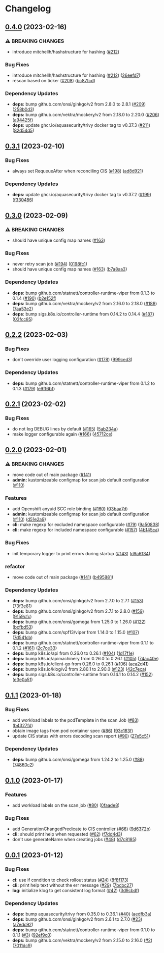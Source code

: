 # Changelog

## [0.4.0](https://github.com/statnett/image-scanner-operator/compare/v0.3.1...v0.4.0) (2023-02-16)


### ⚠ BREAKING CHANGES

* introduce mitchellh/hashstructure for hashing ([#212](https://github.com/statnett/image-scanner-operator/issues/212))

### Bug Fixes

* introduce mitchellh/hashstructure for hashing ([#212](https://github.com/statnett/image-scanner-operator/issues/212)) ([26eefd7](https://github.com/statnett/image-scanner-operator/commit/26eefd72fe623ba705e46035643b721cf6b64878))
* rescan based on ticker ([#208](https://github.com/statnett/image-scanner-operator/issues/208)) ([bc87fcd](https://github.com/statnett/image-scanner-operator/commit/bc87fcdca5fff2ce35b91264c276bf4c430e2636))


### Dependency Updates

* **deps:** bump github.com/onsi/ginkgo/v2 from 2.8.0 to 2.8.1 ([#209](https://github.com/statnett/image-scanner-operator/issues/209)) ([258b0d3](https://github.com/statnett/image-scanner-operator/commit/258b0d380d82e75280ec0d3121c8d50dab2552fb))
* **deps:** bump github.com/vektra/mockery/v2 from 2.18.0 to 2.20.0 ([#206](https://github.com/statnett/image-scanner-operator/issues/206)) ([a94425f](https://github.com/statnett/image-scanner-operator/commit/a94425fca6dbeb315cb673b9b6242456765c55e3))
* **deps:** update ghcr.io/aquasecurity/trivy docker tag to v0.37.3 ([#211](https://github.com/statnett/image-scanner-operator/issues/211)) ([82d54d5](https://github.com/statnett/image-scanner-operator/commit/82d54d588edfe92200930ff0d3abc689512d0b53))

## [0.3.1](https://github.com/statnett/image-scanner-operator/compare/v0.3.0...v0.3.1) (2023-02-10)


### Bug Fixes

* always set RequeueAfter when reconciling CIS ([#198](https://github.com/statnett/image-scanner-operator/issues/198)) ([ad8d921](https://github.com/statnett/image-scanner-operator/commit/ad8d921a87f098917c6d2b04e7e22184428fa0be))


### Dependency Updates

* **deps:** update ghcr.io/aquasecurity/trivy docker tag to v0.37.2 ([#199](https://github.com/statnett/image-scanner-operator/issues/199)) ([f330486](https://github.com/statnett/image-scanner-operator/commit/f33048618a1e5efc7e8606779dd069331e1e544c))

## [0.3.0](https://github.com/statnett/image-scanner-operator/compare/v0.2.2...v0.3.0) (2023-02-09)


### ⚠ BREAKING CHANGES

* should have unique config map names ([#163](https://github.com/statnett/image-scanner-operator/issues/163))

### Bug Fixes

* never retry scan job ([#194](https://github.com/statnett/image-scanner-operator/issues/194)) ([0198fc1](https://github.com/statnett/image-scanner-operator/commit/0198fc1da0b64ccbf327d4e739cbd3c8fd23648a))
* should have unique config map names ([#163](https://github.com/statnett/image-scanner-operator/issues/163)) ([b7a8aa3](https://github.com/statnett/image-scanner-operator/commit/b7a8aa3fb805ac07c7906b0dde6c877c08a25d08))


### Dependency Updates

* **deps:** bump github.com/statnett/controller-runtime-viper from 0.1.3 to 0.1.4 ([#190](https://github.com/statnett/image-scanner-operator/issues/190)) ([b2e152f](https://github.com/statnett/image-scanner-operator/commit/b2e152f0e3c4e956b617ab85a44ab97381959e77))
* **deps:** bump github.com/vektra/mockery/v2 from 2.16.0 to 2.18.0 ([#188](https://github.com/statnett/image-scanner-operator/issues/188)) ([7aa53e2](https://github.com/statnett/image-scanner-operator/commit/7aa53e2083a1619ab95e43c5d50340fab5282583))
* **deps:** bump sigs.k8s.io/controller-runtime from 0.14.2 to 0.14.4 ([#187](https://github.com/statnett/image-scanner-operator/issues/187)) ([03fcc85](https://github.com/statnett/image-scanner-operator/commit/03fcc854e2c103777a44e3f257fce38db610ad06))

## [0.2.2](https://github.com/statnett/image-scanner-operator/compare/v0.2.1...v0.2.2) (2023-02-03)


### Bug Fixes

* don't override user logging configuration ([#178](https://github.com/statnett/image-scanner-operator/issues/178)) ([999ced3](https://github.com/statnett/image-scanner-operator/commit/999ced36d76bd3be2a2152f201cfc4b6690f04dc))


### Dependency Updates

* **deps:** bump github.com/statnett/controller-runtime-viper from 0.1.2 to 0.1.3 ([#179](https://github.com/statnett/image-scanner-operator/issues/179)) ([e9ff6bf](https://github.com/statnett/image-scanner-operator/commit/e9ff6bf68dad9455fe3488283e44c865352e5497))

## [0.2.1](https://github.com/statnett/image-scanner-operator/compare/v0.2.0...v0.2.1) (2023-02-02)


### Bug Fixes

* do not log DEBUG lines by default ([#165](https://github.com/statnett/image-scanner-operator/issues/165)) ([5ab234a](https://github.com/statnett/image-scanner-operator/commit/5ab234a57fa0e3f1ad6948133b6c8f8aea020ea4))
* make logger configurable again ([#166](https://github.com/statnett/image-scanner-operator/issues/166)) ([45712ce](https://github.com/statnett/image-scanner-operator/commit/45712cee7803039e2095e6f15e4934c763d5dca8))

## [0.2.0](https://github.com/statnett/image-scanner-operator/compare/v0.1.1...v0.2.0) (2023-02-01)


### ⚠ BREAKING CHANGES

* move code out of main package ([#141](https://github.com/statnett/image-scanner-operator/issues/141))
* **admin:** kustomizeable configmap for scan job default configuration ([#110](https://github.com/statnett/image-scanner-operator/issues/110))

### Features

* add Openshift anyuid SCC role binding ([#160](https://github.com/statnett/image-scanner-operator/issues/160)) ([03baa7d](https://github.com/statnett/image-scanner-operator/commit/03baa7dc05080e2ea1cdf0467d3b047d40986328))
* **admin:** kustomizeable configmap for scan job default configuration ([#110](https://github.com/statnett/image-scanner-operator/issues/110)) ([d51e2a9](https://github.com/statnett/image-scanner-operator/commit/d51e2a977496dbbfd7ae22c3283ac3957bbe94d4))
* **cli:** make regexp for excluded namespace configurable ([#79](https://github.com/statnett/image-scanner-operator/issues/79)) ([9a50838](https://github.com/statnett/image-scanner-operator/commit/9a50838dca99c5dcc59b36f1e4da82306b0cf13b))
* **cli:** make regexp for included namespace configurable ([#157](https://github.com/statnett/image-scanner-operator/issues/157)) ([4b145ca](https://github.com/statnett/image-scanner-operator/commit/4b145caee2d1efa7c456d2216c440bc041e69c09))


### Bug Fixes

* init temporary logger to print errors during startup ([#143](https://github.com/statnett/image-scanner-operator/issues/143)) ([d9a6134](https://github.com/statnett/image-scanner-operator/commit/d9a613438f17936366a8b21b24d26c70cb6dfc6c))


### refactor

* move code out of main package ([#141](https://github.com/statnett/image-scanner-operator/issues/141)) ([b495881](https://github.com/statnett/image-scanner-operator/commit/b4958815c5260e1971147d319a0dc680626ba13b))


### Dependency Updates

* **deps:** bump github.com/onsi/ginkgo/v2 from 2.7.0 to 2.7.1 ([#153](https://github.com/statnett/image-scanner-operator/issues/153)) ([73f3e81](https://github.com/statnett/image-scanner-operator/commit/73f3e8111e5d8af71d6091f8610ff36e6c675429))
* **deps:** bump github.com/onsi/ginkgo/v2 from 2.7.1 to 2.8.0 ([#159](https://github.com/statnett/image-scanner-operator/issues/159)) ([9159cfc](https://github.com/statnett/image-scanner-operator/commit/9159cfc11170615466820fbafce304553f733172))
* **deps:** bump github.com/onsi/gomega from 1.25.0 to 1.26.0 ([#122](https://github.com/statnett/image-scanner-operator/issues/122)) ([bcfbd53](https://github.com/statnett/image-scanner-operator/commit/bcfbd53171599a0f60d697c26bcbc26cd60d5d90))
* **deps:** bump github.com/spf13/viper from 1.14.0 to 1.15.0 ([#107](https://github.com/statnett/image-scanner-operator/issues/107)) ([7d541cb](https://github.com/statnett/image-scanner-operator/commit/7d541cb2d63b3a1c233ad9a767b8cf3e5d625753))
* **deps:** bump github.com/statnett/controller-runtime-viper from 0.1.1 to 0.1.2 ([#161](https://github.com/statnett/image-scanner-operator/issues/161)) ([2c7ce33](https://github.com/statnett/image-scanner-operator/commit/2c7ce33ceb06807b54c7a9d4afbef2c5eb73d781))
* **deps:** bump k8s.io/api from 0.26.0 to 0.26.1 ([#104](https://github.com/statnett/image-scanner-operator/issues/104)) ([1d17f1e](https://github.com/statnett/image-scanner-operator/commit/1d17f1efe5bb49d15bb33eb9bb94f31bd3accb4d))
* **deps:** bump k8s.io/apimachinery from 0.26.0 to 0.26.1 ([#105](https://github.com/statnett/image-scanner-operator/issues/105)) ([74ac40e](https://github.com/statnett/image-scanner-operator/commit/74ac40e3b992d7d0b2c8999eb3a00d72bba520c0))
* **deps:** bump k8s.io/client-go from 0.26.0 to 0.26.1 ([#106](https://github.com/statnett/image-scanner-operator/issues/106)) ([aca2d41](https://github.com/statnett/image-scanner-operator/commit/aca2d411809bc068ed4a7abaf635cf153d07beca))
* **deps:** bump k8s.io/klog/v2 from 2.80.1 to 2.90.0 ([#123](https://github.com/statnett/image-scanner-operator/issues/123)) ([42c7eca](https://github.com/statnett/image-scanner-operator/commit/42c7eca1de1b35b0d54fd78b3898f24bd1d03320))
* **deps:** bump sigs.k8s.io/controller-runtime from 0.14.1 to 0.14.2 ([#152](https://github.com/statnett/image-scanner-operator/issues/152)) ([e3e0a51](https://github.com/statnett/image-scanner-operator/commit/e3e0a51573e70752e8fbd0953fe8b6e5898b4bab))

## [0.1.1](https://github.com/statnett/image-scanner-operator/compare/v0.1.0...v0.1.1) (2023-01-18)


### Bug Fixes

* add workload labels to the podTemplate in the scan Job ([#83](https://github.com/statnett/image-scanner-operator/issues/83)) ([b4327fd](https://github.com/statnett/image-scanner-operator/commit/b4327fdbef45ae88c114ad7c42c569e0640ce182))
* obtain image tags from pod container spec ([#86](https://github.com/statnett/image-scanner-operator/issues/86)) ([93c183f](https://github.com/statnett/image-scanner-operator/commit/93c183f73dff4d507cbe28a71109ac55fb161559))
* update CIS status with errors decoding scan report ([#90](https://github.com/statnett/image-scanner-operator/issues/90)) ([27e5c51](https://github.com/statnett/image-scanner-operator/commit/27e5c51b45673e1fff0bd597a60473472f21680f))


### Dependency Updates

* **deps:** bump github.com/onsi/gomega from 1.24.2 to 1.25.0 ([#88](https://github.com/statnett/image-scanner-operator/issues/88)) ([74860c2](https://github.com/statnett/image-scanner-operator/commit/74860c2530407241e089b7f44f5565a2759bacbb))

## [0.1.0](https://github.com/statnett/image-scanner-operator/compare/v0.0.1...v0.1.0) (2023-01-17)


### Features

* add workload labels on the scan job ([#80](https://github.com/statnett/image-scanner-operator/issues/80)) ([0faade8](https://github.com/statnett/image-scanner-operator/commit/0faade88ca218ba699452a448080af0af8bd456d))


### Bug Fixes

* add GenerationChangedPredicate to CIS controller ([#66](https://github.com/statnett/image-scanner-operator/issues/66)) ([9d6372b](https://github.com/statnett/image-scanner-operator/commit/9d6372b5336d907ac4875e8f1caaa984d9942f83))
* **cli:** should print help when requested ([#62](https://github.com/statnett/image-scanner-operator/issues/62)) ([f7dd4d3](https://github.com/statnett/image-scanner-operator/commit/f7dd4d39fd19e173dd8b54bce0f0ad1b983d6f63))
* don't use generateName when creating jobs ([#48](https://github.com/statnett/image-scanner-operator/issues/48)) ([d7c8185](https://github.com/statnett/image-scanner-operator/commit/d7c818552fdbb6442caebf8b06bf1865a9df4c66))

## [0.0.1](https://github.com/statnett/image-scanner-operator/compare/v0.0.0...v0.0.1) (2023-01-12)


### Bug Fixes

* **ci:** use if condition to check rollout status ([#24](https://github.com/statnett/image-scanner-operator/issues/24)) ([8f8f173](https://github.com/statnett/image-scanner-operator/commit/8f8f173fb86857eb7d5906943d627c7cba69f3ea))
* **cli:** print help text without the err message ([#29](https://github.com/statnett/image-scanner-operator/issues/29)) ([7bcbc27](https://github.com/statnett/image-scanner-operator/commit/7bcbc270a7655b3a52a1d0075b975f89e0b254f7))
* **log:** initialize klog to get consistent log format ([#42](https://github.com/statnett/image-scanner-operator/issues/42)) ([3d9cbdf](https://github.com/statnett/image-scanner-operator/commit/3d9cbdf9c32ea9cb10ef9c24f78c5fad0f22f599))


### Dependency Updates

* **deps:** bump aquasecurity/trivy from 0.35.0 to 0.36.1 ([#40](https://github.com/statnett/image-scanner-operator/issues/40)) ([aedfb3a](https://github.com/statnett/image-scanner-operator/commit/aedfb3a786842f7573cea73295e044ff570d6b7f))
* **deps:** bump github.com/onsi/ginkgo/v2 from 2.6.1 to 2.7.0 ([#23](https://github.com/statnett/image-scanner-operator/issues/23)) ([a7edc92](https://github.com/statnett/image-scanner-operator/commit/a7edc9250d2b2ef82c7bbc53853a41f1fdfbce7c))
* **deps:** bump github.com/statnett/controller-runtime-viper from 0.1.0 to 0.1.1 ([#3](https://github.com/statnett/image-scanner-operator/issues/3)) ([92ef9c0](https://github.com/statnett/image-scanner-operator/commit/92ef9c03ea11a399ffcc12eb79f0e7917ab60b41))
* **deps:** bump github.com/vektra/mockery/v2 from 2.15.0 to 2.16.0 ([#2](https://github.com/statnett/image-scanner-operator/issues/2)) ([7011dc9](https://github.com/statnett/image-scanner-operator/commit/7011dc9b14019faeffbaba145279a7626bd65c57))
